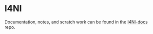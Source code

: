 # I4NI

Documentation, notes, and scratch work can be found in the [I4NI-docs](git@github.com:joelc1225/I4NI-docs.git) repo.
